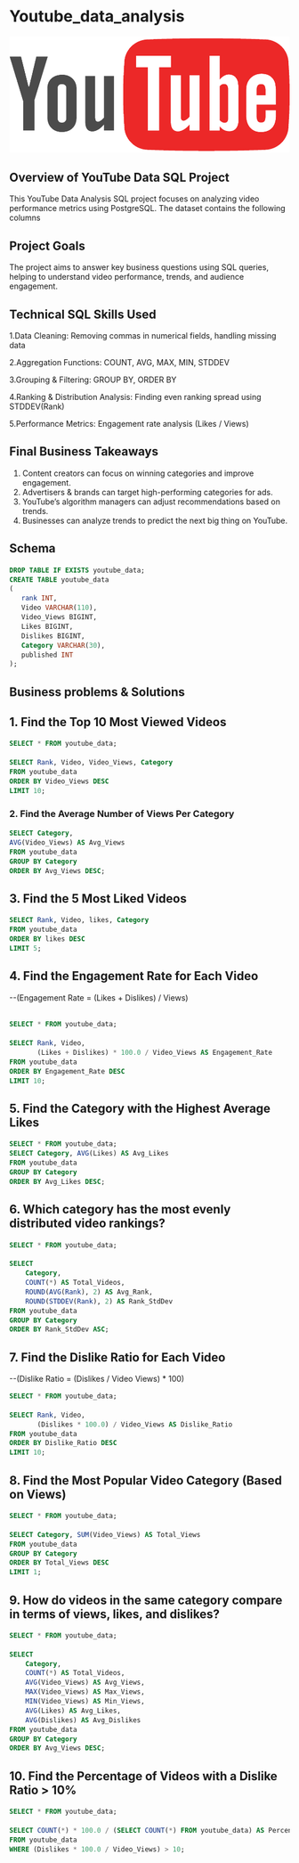 # Youtube_data_analysis
![Youtube_logo](https://github.com/Isha-Dhore09/Youtube_data_analysis/blob/main/youtube%20logo.png)

## Overview of YouTube Data SQL Project
This YouTube Data Analysis SQL project focuses on analyzing video performance metrics using PostgreSQL. The dataset contains the following columns

## Project Goals
The project aims to answer key business questions using SQL queries, helping to understand video performance, trends, and audience engagement.

## Technical SQL Skills Used
1.Data Cleaning: Removing commas in numerical fields, handling missing data

2.Aggregation Functions: COUNT, AVG, MAX, MIN, STDDEV

3.Grouping & Filtering: GROUP BY, ORDER BY

4.Ranking & Distribution Analysis: Finding even ranking spread using STDDEV(Rank)

5.Performance Metrics: Engagement rate analysis (Likes / Views)

## Final Business Takeaways
1. Content creators can focus on winning categories and improve engagement.
2. Advertisers & brands can target high-performing categories for ads.
3. YouTube’s algorithm managers can adjust recommendations based on trends.
4. Businesses can analyze trends to predict the next big thing on YouTube.

## Schema
```sql
DROP TABLE IF EXISTS youtube_data;
CREATE TABLE youtube_data
(
   rank INT, 
   Video VARCHAR(110), 
   Video_Views BIGINT, 
   Likes BIGINT, 
   Dislikes BIGINT, 
   Category VARCHAR(30), 
   published INT
);
```

## Business problems & Solutions
## 1. Find the Top 10 Most Viewed Videos
```sql
SELECT * FROM youtube_data;

SELECT Rank, Video, Video_Views, Category 
FROM youtube_data
ORDER BY Video_Views DESC 
LIMIT 10;
```

### 2. Find the Average Number of Views Per Category
```sql
SELECT Category,
AVG(Video_Views) AS Avg_Views 
FROM youtube_data
GROUP BY Category
ORDER BY Avg_Views DESC;
```


## 3. Find the 5 Most Liked Videos
```sql
SELECT Rank, Video, likes, Category 
FROM youtube_data
ORDER BY likes DESC 
LIMIT 5;
```

## 4. Find the Engagement Rate for Each Video
--(Engagement Rate = (Likes + Dislikes) / Views)
```sql

SELECT * FROM youtube_data;

SELECT Rank, Video, 
       (Likes + Dislikes) * 100.0 / Video_Views AS Engagement_Rate 
FROM youtube_data
ORDER BY Engagement_Rate DESC 
LIMIT 10;
```


## 5. Find the Category with the Highest Average Likes
```sql
SELECT * FROM youtube_data;
SELECT Category, AVG(Likes) AS Avg_Likes 
FROM youtube_data
GROUP BY Category 
ORDER BY Avg_Likes DESC;
```


## 6. Which category has the most evenly distributed video rankings?
```sql
SELECT * FROM youtube_data;

SELECT 
    Category, 
    COUNT(*) AS Total_Videos,
    ROUND(AVG(Rank), 2) AS Avg_Rank,
    ROUND(STDDEV(Rank), 2) AS Rank_StdDev
FROM youtube_data
GROUP BY Category
ORDER BY Rank_StdDev ASC;
```


## 7. Find the Dislike Ratio for Each Video
--(Dislike Ratio = (Dislikes / Video Views) * 100)
```sql
SELECT * FROM youtube_data;

SELECT Rank, Video, 
       (Dislikes * 100.0) / Video_Views AS Dislike_Ratio 
FROM youtube_data
ORDER BY Dislike_Ratio DESC 
LIMIT 10;
```


## 8. Find the Most Popular Video Category (Based on Views)
```sql
SELECT * FROM youtube_data;

SELECT Category, SUM(Video_Views) AS Total_Views 
FROM youtube_data 
GROUP BY Category 
ORDER BY Total_Views DESC 
LIMIT 1;
```

## 9. How do videos in the same category compare in terms of views, likes, and dislikes?
```sql
SELECT * FROM youtube_data;

SELECT 
    Category, 
    COUNT(*) AS Total_Videos, 
    AVG(Video_Views) AS Avg_Views, 
    MAX(Video_Views) AS Max_Views, 
    MIN(Video_Views) AS Min_Views, 
    AVG(Likes) AS Avg_Likes, 
    AVG(Dislikes) AS Avg_Dislikes
FROM youtube_data
GROUP BY Category
ORDER BY Avg_Views DESC;
```


## 10. Find the Percentage of Videos with a Dislike Ratio > 10%
```sql
SELECT * FROM youtube_data;

SELECT COUNT(*) * 100.0 / (SELECT COUNT(*) FROM youtube_data) AS Percentage 
FROM youtube_data
WHERE (Dislikes * 100.0 / Video_Views) > 10;
```



















